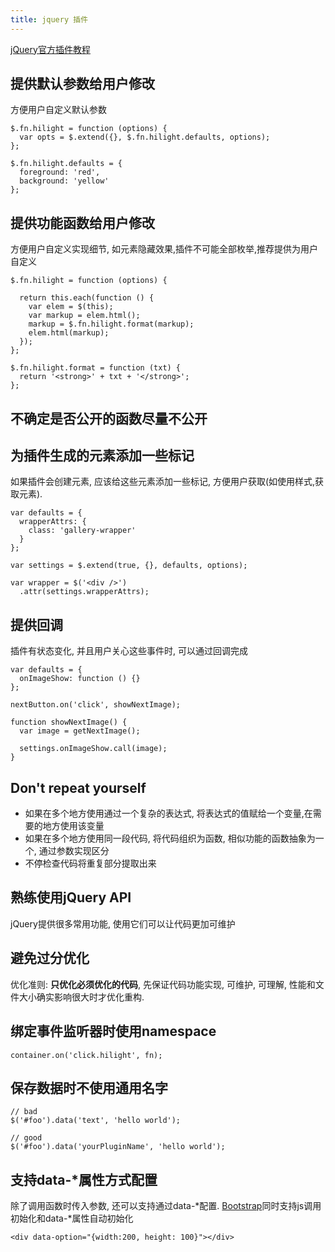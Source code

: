 ```yaml
---
title: jquery 插件
---
```


[jQuery官方插件教程][1]


## 提供默认参数给用户修改

方便用户自定义默认参数

```
$.fn.hilight = function (options) {
  var opts = $.extend({}, $.fn.hilight.defaults, options);
};

$.fn.hilight.defaults = {
  foreground: 'red',
  background: 'yellow'
};
```

## 提供功能函数给用户修改

方便用户自定义实现细节, 如元素隐藏效果,插件不可能全部枚举,推荐提供为用户自定义

```
$.fn.hilight = function (options) {

  return this.each(function () {
    var elem = $(this);
    var markup = elem.html();
    markup = $.fn.hilight.format(markup);
    elem.html(markup);
  });
};

$.fn.hilight.format = function (txt) {
  return '<strong>' + txt + '</strong>';
};
```

## 不确定是否公开的函数尽量不公开

## 为插件生成的元素添加一些标记

如果插件会创建元素, 应该给这些元素添加一些标记, 方便用户获取(如使用样式,获取元素).

```
var defaults = {
  wrapperAttrs: {
    class: 'gallery-wrapper'
  }
};

var settings = $.extend(true, {}, defaults, options);

var wrapper = $('<div />')
  .attr(settings.wrapperAttrs);
```

## 提供回调

插件有状态变化, 并且用户关心这些事件时, 可以通过回调完成

```
var defaults = {
  onImageShow: function () {}
};

nextButton.on('click', showNextImage);

function showNextImage() {
  var image = getNextImage();

  settings.onImageShow.call(image);
}
```

## Don't repeat yourself

- 如果在多个地方使用通过一个复杂的表达式, 将表达式的值赋给一个变量,在需要的地方使用该变量
- 如果在多个地方使用同一段代码, 将代码组织为函数, 相似功能的函数抽象为一个, 通过参数实现区分
- 不停检查代码将重复部分提取出来

## 熟练使用jQuery API

jQuery提供很多常用功能, 使用它们可以让代码更加可维护

## 避免过分优化

优化准则: **只优化必须优化的代码**, 先保证代码功能实现, 可维护, 可理解, 性能和文件大小确实影响很大时才优化重构.


## 绑定事件监听器时使用namespace

```
container.on('click.hilight', fn);
```

## 保存数据时不使用通用名字

```
// bad
$('#foo').data('text', 'hello world');

// good
$('#foo').data('yourPluginName', 'hello world');
```

## 支持data-*属性方式配置

除了调用函数时传入参数, 还可以支持通过data-*配置. [Bootstrap][5]同时支持js调用初始化和data-*属性自动初始化

```
<div data-option="{width:200, height: 100}"></div>
```


[6]: http://markdalgleish.com/2011/05/creating-highly-configurable-jquery-plugins/
[5]: http://getbootstrap.com/javascript/
[4]: http://www.smashingmagazine.com/2011/10/essential-jquery-plugin-patterns/
[3]: https://github.com/jquery-boilerplate/jquery-patterns
[2]: https://msdn.microsoft.com/en-us/magazine/ff696759
[1]: http://learn.jquery.com/plugins/

